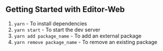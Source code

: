 ## Getting Started with Editor-Web 
1. `yarn` - To install dependencies
2. `yarn start` - To start the dev server
3. `yarn add package_name` - To add an external package
4. `yarn remove package_name` - To remove an existing package
